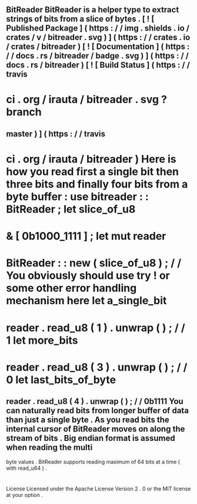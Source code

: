 #
BitReader
BitReader
is
a
helper
type
to
extract
strings
of
bits
from
a
slice
of
bytes
.
[
!
[
Published
Package
]
(
https
:
/
/
img
.
shields
.
io
/
crates
/
v
/
bitreader
.
svg
)
]
(
https
:
/
/
crates
.
io
/
crates
/
bitreader
)
[
!
[
Documentation
]
(
https
:
/
/
docs
.
rs
/
bitreader
/
badge
.
svg
)
]
(
https
:
/
/
docs
.
rs
/
bitreader
)
[
!
[
Build
Status
]
(
https
:
/
/
travis
-
ci
.
org
/
irauta
/
bitreader
.
svg
?
branch
=
master
)
]
(
https
:
/
/
travis
-
ci
.
org
/
irauta
/
bitreader
)
Here
is
how
you
read
first
a
single
bit
then
three
bits
and
finally
four
bits
from
a
byte
buffer
:
use
bitreader
:
:
BitReader
;
let
slice_of_u8
=
&
[
0b1000_1111
]
;
let
mut
reader
=
BitReader
:
:
new
(
slice_of_u8
)
;
/
/
You
obviously
should
use
try
!
or
some
other
error
handling
mechanism
here
let
a_single_bit
=
reader
.
read_u8
(
1
)
.
unwrap
(
)
;
/
/
1
let
more_bits
=
reader
.
read_u8
(
3
)
.
unwrap
(
)
;
/
/
0
let
last_bits_of_byte
=
reader
.
read_u8
(
4
)
.
unwrap
(
)
;
/
/
0b1111
You
can
naturally
read
bits
from
longer
buffer
of
data
than
just
a
single
byte
.
As
you
read
bits
the
internal
cursor
of
BitReader
moves
on
along
the
stream
of
bits
.
Big
endian
format
is
assumed
when
reading
the
multi
-
byte
values
.
BitReader
supports
reading
maximum
of
64
bits
at
a
time
(
with
read_u64
)
.
#
#
License
Licensed
under
the
Apache
License
Version
2
.
0
or
the
MIT
license
at
your
option
.
